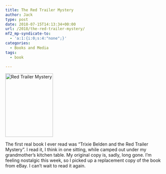 ```yaml
---
title: The Red Trailer Mystery
author: Jack
type: post
date: 2018-07-15T14:13:34+00:00
url: /2018/the-red-trailer-mystery/
mf2_mp-syndicate-to:
  - 'a:1:{i:0;s:4:"none";}'
categories:
  - Books and Media
tags:
  - book

---
```

<img src="/wp-content/uploads/2018/07/2018-07-15-Red-Trailer-Mystery.jpg" alt="Red Trailer Mystery" title="2018-07-15 Red Trailer Mystery.jpg" border="0" width="150" height="200" />

The first real book I ever read was &#8220;Trixie Belden and the Red Trailer Mystery&#8221;. I read it, I think in one sitting, while camped out under my grandmother&#8217;s kitchen table. My original copy is, sadly, long gone. I&#8217;m feeling nostalgic this week, so I picked up a replacement copy of the book from eBay. I can&#8217;t wait to read it again.